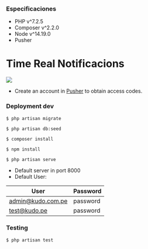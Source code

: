 ### Especificaciones

- PHP v^7.2.5
- Composer v^2.2.0
- Node v^14.19.0
- Pusher

# Time Real Notificacions

![](https://pusher.com/static/pusher-logo-6caad9362077d81cad1cdd631996b73a.svg)
- Create an account in  [Pusher](https://pusher.com/) to obtain access codes.



### Deployment dev

`$ php artisan migrate`

`$ php artisan db:seed`

`$ composer install`

`$ npm install`

`$ php artisan serve`

- Default server in port 8000
- Default User:
                    
User  | Password
------------- | -------------
admin@kudo.com.pe| password
test@kudo.pe | password

### Testing

`$ php artisan test`